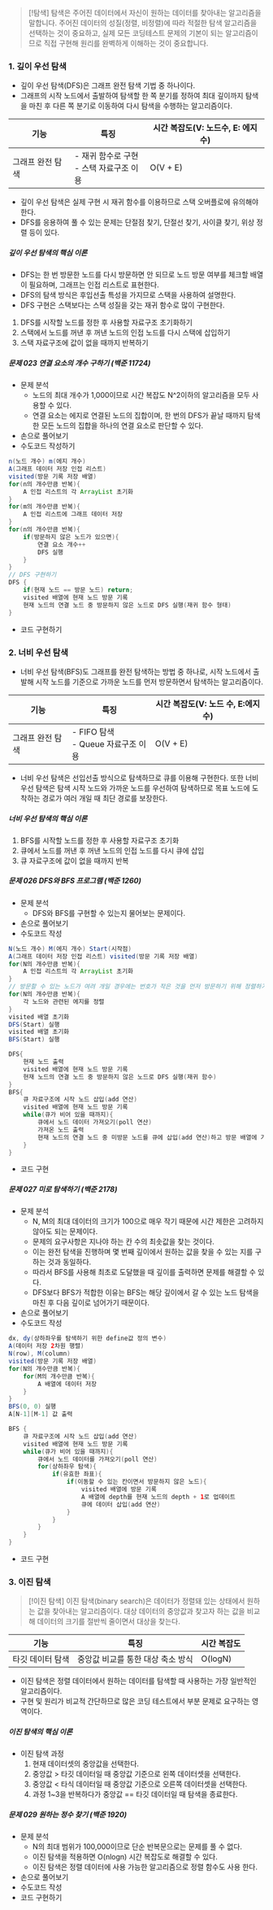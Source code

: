 >[!탐색]
>탐색은 주어진 데이터에서 자신이 원하는 데이터를 찾아내는 알고리즘을 말합니다.
>주어진 데이터의 성질(정렬, 비정렬)에 따라 적절한 탐색 알고리즘을 선택하는 것이 중요하고, 실제 모든 코딩테스트 문제의 기본이 되는 알고리즘이므로 직접 구현해 원리를 완벽하게 이해하는 것이 중요합니다.

### 1. 깊이 우선 탐색
- 깊이 우선 탐색(DFS)은 그래프 완전 탐색 기법 중 하나이다.
- 그래프의 시작 노드에서 출발하여 탐색할 한 쪽 분기를 정하여 최대 깊이까지 탐색을 마친 후 다른 쪽 분기로 이동하여 다시 탐색을 수행하는 알고리즘이다.

| 기능        | 특징                          | 시간 복잡도(V: 노드수, E: 에지 수) |
| --------- | --------------------------- | ----------------------- |
| 그래프 완전 탐색 | - 재귀 함수로 구현<br>- 스택 자료구조 이용 | O(V + E)                |
- 깊이 우선 탐색은 실제 구현 시 재귀 함수를 이용하므로 스택 오버플로에 유의해야 한다.
- DFS를 응용하여 풀 수 있는 문제는 단절점 찾기, 단절선 찾기, 사이클 찾기, 위상 정렬 등이 있다.
##### 깊이 우선 탐색의 핵심 이론
- DFS는 한 번 방문한 노드를 다시 방문하면 안 되므로 노드 방문 여부를 체크할 배열이 필요하며, 그래프는 인접 리스트로 표현한다.
- DFS의 탐색 방식은 후입선출 특성을 가지므로 스택을 사용하여 설명한다.
- DFS 구현은 스택보다는 스택 성질을 갖는 재귀 함수로 많이 구현한다.
1. DFS를 시작할 노드를 정한 후 사용할 자료구조 초기화하기
2. 스택에서 노드를 꺼낸 후 꺼낸 노드의 인접 노드를 다시 스택에 삽입하기
3. 스택 자료구조에 값이 없을 때까지 반복하기

##### 문제 023 연결 요소의 개수 구하기 (백준 11724)
- 문제 분석
	- 노드의 최대 개수가 1,000이므로 시간 복잡도 N^2이하의 알고리즘을 모두 사용할 수 있다.
	- 연결 요소는 에지로 연결된 노드의 집합이며, 한 번의 DFS가 끝날 때까지 탐색한 모든 노드의 집합을 하나의 연결 요소로 판단할 수 있다.
- 손으로 풀어보기
- 수도코드 작성하기
```java
n(노드 개수) m(에지 개수)
A(그래프 데이터 저장 인접 리스트)
visited(방문 기록 저장 배열)
for(n의 개수만큼 반복){
	A 인접 리스트의 각 ArrayList 초기화
}
for(m의 개수만큼 반복){
	A 인접 리스트에 그래프 데이터 저장
}
for(n의 개수만큼 반복){
	if(방문하지 않은 노드가 있으면){
		연결 요소 개수++
		DFS 실행
	}
}
// DFS 구현하기
DFS {
	if(현재 노드 == 방문 노드) return;
	visited 배열에 현재 노드 방문 기록
	현재 노드의 연결 노드 중 방문하지 않은 노드로 DFS 실행(재귀 함수 형태)
}
```
- 코드 구현하기
### 2. 너비 우선 탐색
- 너비 우선 탐색(BFS)도 그래프를 완전 탐색하는 방법 중 하나로, 시작 노드에서 출발해 시작 노드를 기준으로 가까운 노드를 먼저 방문하면서 탐색하는 알고리즘이다.

| 기능        | 특징                           | 시간 복잡도(V: 노드 수, E:에지 수) |
| --------- | ---------------------------- | ----------------------- |
| 그래프 완전 탐색 | - FIFO 탐색<br>- Queue 자료구조 이용 | O(V + E)                |
- 너비 우선 탐색은 선입선출 방식으로 탐색하므로 큐를 이용해 구현한다. 또한 너비 우선 탐색은 탐색 시작 노드와 가까운 노드를 우선하여 탐색하므로 목표 노드에 도착하는 경로가 여러 개일 때 최단 경로를 보장한다.
##### 너비 우선 탐색의 핵심 이론
1. BFS를 시작할 노드를 정한 후 사용할 자료구조 초기화
2. 큐에서 노드를 꺼낸 후 꺼낸 노드의 인접 노드를 다시 큐에 삽입
3. 큐 자료구조에 값이 없을 때까지 반복

##### 문제 026 DFS와 BFS 프로그램 (백준 1260)
- 문제 분석
	- DFS와 BFS를 구현할 수 있는지 물어보는 문제이다.
- 손으로 풀어보기
- 수도코드 작성
```java
N(노드 개수) M(에지 개수) Start(시작점)
A(그래프 데이터 저장 인접 리스트) visited(방문 기록 저장 배열)
for(N의 개수만큼 반복){
	A 인접 리스트의 각 ArrayList 초기화
}
// 방문할 수 있는 노드가 여려 개일 경우에는 번호가 작은 것을 먼저 방문하기 위해 정렬하기
for(N의 개수만큼 반복){
	각 노드와 관련된 에지를 정렬
}
visited 배열 초기화
DFS(Start) 실행
visited 배열 초기화
BFS(Start) 실행

DFS{
	현재 노드 출력
	visited 배열에 현재 노드 방문 기록
	현재 노드의 연결 노드 중 방문하지 않은 노드로 DFS 실행(재귀 함수)
}
BFS{
	큐 자료구조에 시작 노드 삽입(add 연산)
	visited 배열에 현재 노드 방문 기록
	while(큐가 비어 있을 때까지){
		큐에서 노드 데이터 가져오기(poll 연산)
		가져온 노드 출력
		현재 노드의 연결 노드 중 미방문 노드를 큐에 삽입(add 연산)하고 방문 배열에 기록
	}
}
```
- 코드 구현

##### 문제 027 미로 탐색하기 (백준 2178)
- 문제 분석
	- N, M의 최대 데이터의 크기가 100으로 매우 작기 때문에 시간 제한은 고려하지 않아도 되는 문제이다.
	- 문제의 요구사항은 지나야 하는 칸 수의 최솟값을 찾는 것이다.
	- 이는 완전 탐색을 진행하며 몇 번째 깊이에서 원하는 값을 찾을 수 있는 지를 구하는 것과 동일하다.
	- 따라서 BFS를 사용해 최초로 도달했을 때 깊이를 출력하면 문제를 해결할 수 있다.
	- DFS보다 BFS가 적합한 이유는 BFS는 해당 깊이에서 갈 수 있는 노드 탐색을 마친 후 다음 깊이로 넘어가기 때문이다.
- 손으로 풀어보기
- 수도코드 작성
```java
dx, dy(상하좌우를 탐색하기 위한 define값 정의 변수)
A(데이터 저장 2차원 행렬)
N(row), M(column)
visited(방문 기록 저장 배열)
for(N의 개수만큼 반복){
	for(M의 개수만큼 반복){
		A 배열에 데이터 저장
	}
}
BFS(0, 0) 실행
A[N-1][M-1] 값 출력

BFS {
	큐 자료구조에 시작 노드 삽입(add 연산)
	visited 배열에 현재 노드 방문 기록
	while(큐가 비어 있을 때까지){
		큐에서 노드 데이터를 가져오기(poll 연산)
		for(상하좌우 탐색){
			if(유효한 좌표){
				if(이동할 수 있는 칸이면서 방문하지 않은 노드){
					visited 배열에 방문 기록
					A 배열에 depth를 현재 노드의 depth + 1로 업데이트
					큐에 데이터 삽입(add 연산)
				}
			}
		}
	}
}
```
- 코드 구현

### 3. 이진 탐색
>[!이진 탐색]
>이진 탐색(binary search)은 데이터가 정렬돼 있는 상태에서 원하는 값을 찾아내는 알고리즘이다. 대상 데이터의 중앙값과 찾고자 하는 값을 비교해 데이터의 크기를 절반씩 줄이면서 대상을 찾는다.

| 기능        | 특징                  | 시간 복잡도  |
| --------- | ------------------- | ------- |
| 타깃 데이터 탐색 | 중앙값 비교를 통한 대상 축소 방식 | O(logN) |
- 이진 탐색은 정렬 데이터에서 원하는 데이터를 탐색할 때 사용하는 가장 일반적인 알고리즘이다.
- 구현 및 원리가 비교적 간단하므로 많은 코딩 테스트에서 부분 문제로 요구하는 영역이다.
##### 이진 탐색의 핵심 이론
- 이진 탐색 과정
	1. 현재 데이터셋의 중앙값을 선택한다.
	2. 중앙값 > 타깃 데이터일 때 중앙값 기준으로 왼쪽 데이터셋을 선택한다.
	3. 중앙값 < 타식 데이터일 때 중앙값 기준으로 오른쪽 데이터셋을 선택한다.
	4. 과정 1~3을 반복하다가 중앙값 == 타깃 데이터일 때 탐색을 종료한다.

##### 문제 029 원하는 정수 찾기 (백준 1920)
- 문제 분석
	- N의 최대 범위가 100,000이므로 단순 반복문으로는 문제를 풀 수 없다.
	- 이진 탐색을 적용하면 O(nlogn) 시간 복잡도로 해결할 수 있다.
	- 이진 탐색은 정렬 데이터에 사용 가능한 알고리즘으로 정렬 함수도 사용 한다.
- 손으로 풀어보기
- 수도코드 작성
- 코드 구현하기